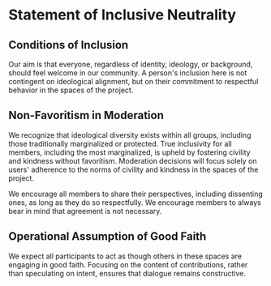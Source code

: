 # Statement of Inclusive Neutrality

## Conditions of Inclusion

Our aim is that everyone, regardless of identity, ideology, or background, should feel welcome in our community. A person's inclusion here is not contingent on ideological alignment, but on their commitment to respectful behavior in the spaces of the project.

## Non-Favoritism in Moderation

We recognize that ideological diversity exists within all groups, including those traditionally marginalized or protected. True inclusivity for all members, including the most marginalized, is upheld by fostering civility and kindness without favoritism. Moderation decisions will focus solely on users' adherence to the norms of civility and kindness in the spaces of the project.

We encourage all members to share their perspectives, including dissenting ones, as long as they do so respectfully. We encourage members to always bear in mind that agreement is not necessary.

## Operational Assumption of Good Faith

We expect all participants to act as though others in these spaces are engaging in good faith. Focusing on the content of contributions, rather than speculating on intent, ensures that dialogue remains constructive.

